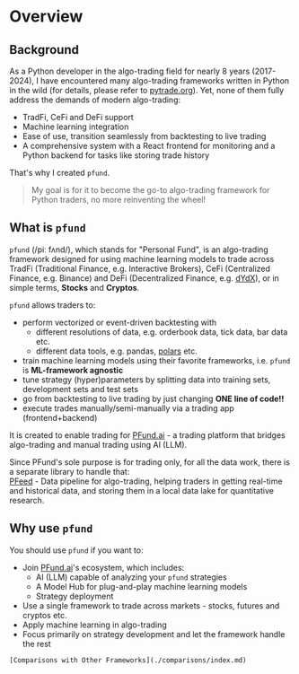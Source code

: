# Overview

## Background
As a Python developer in the algo-trading field for nearly 8 years (2017-2024), I have encountered many algo-trading frameworks written in Python in the wild (for details, please refer to [pytrade.org](pytrade.org)). Yet, none of them fully address the demands of modern algo-trading:
- TradFi, CeFi and DeFi support
- Machine learning integration
- Ease of use, transition seamlessly from backtesting to live trading
- A comprehensive system with a React frontend for monitoring and a Python backend for tasks like storing trade history

That's why I created `pfund`.
> My goal is for it to become the go-to algo-trading framework for Python traders, no more  reinventing the wheel!


## What is `pfund`
`pfund` (/piː fʌnd/), which stands for "Personal Fund", is an algo-trading framework designed for using machine learning models to trade across TradFi (Traditional Finance, e.g. Interactive Brokers), CeFi (Centralized Finance, e.g. Binance) and DeFi (Decentralized Finance, e.g. [dYdX](https://dydx.exchange)), or in simple terms, **Stocks** and **Cryptos**.

`pfund` allows traders to:
- perform vectorized or event-driven backtesting with
  - different resolutions of data, e.g. orderbook data, tick data, bar data etc.
  - different data tools, e.g. pandas, [polars](https://pola.rs/) etc.
- train machine learning models using their favorite frameworks, i.e. `pfund` is **ML-framework agnostic**
- tune strategy (hyper)parameters by splitting data into training sets, development sets and test sets
- go from backtesting to live trading by just changing **ONE line of code!!**
- execute trades manually/semi-manually via a trading app (frontend+backend)

It is created to enable trading for [PFund.ai](https://pfund.ai) - a trading platform that bridges algo-trading and manual trading using AI (LLM).

Since PFund's sole purpose is for trading only, for all the data work, there is a separate library to handle that: \
[PFeed](https://github.com/PFund-Software-Ltd/pfeed) - Data pipeline for algo-trading, helping traders in getting real-time and historical data, and storing them in a local data lake for quantitative research.


## Why use `pfund`

You should use `pfund` if you want to:
- Join [PFund.ai](https://pfund.ai)'s ecosystem, which includes:
    - AI (LLM) capable of analyzing your `pfund` strategies
    - A Model Hub for plug-and-play machine learning models
    - Strategy deployment
- Use a single framework to trade across markets - stocks, futures and cryptos etc.
- Apply machine learning in algo-trading
- Focus primarily on strategy development and let the framework handle the rest


```{seealso}
[Comparisons with Other Frameworks](./comparisons/index.md)
```

<!-- 
## Table of Contents

```{tableofcontents}
```
 -->

